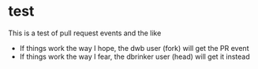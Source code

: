 # test

This is a test of pull request events and the like
* If things work the way I hope, the dwb user (fork) will get the PR event
* If things work the way I fear, the dbrinker user (head) will get it instead